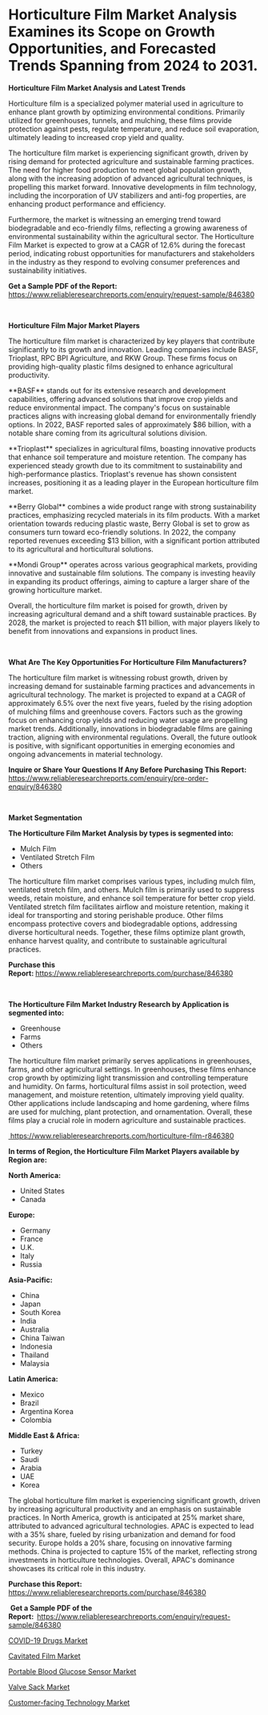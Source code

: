 <p><h1>Horticulture Film Market Analysis Examines its Scope on Growth Opportunities, and Forecasted Trends Spanning from 2024 to 2031.</h1></p><p><strong>Horticulture Film Market Analysis and Latest Trends</strong></p>
<p><p>Horticulture film is a specialized polymer material used in agriculture to enhance plant growth by optimizing environmental conditions. Primarily utilized for greenhouses, tunnels, and mulching, these films provide protection against pests, regulate temperature, and reduce soil evaporation, ultimately leading to increased crop yield and quality.</p><p>The horticulture film market is experiencing significant growth, driven by rising demand for protected agriculture and sustainable farming practices. The need for higher food production to meet global population growth, along with the increasing adoption of advanced agricultural techniques, is propelling this market forward. Innovative developments in film technology, including the incorporation of UV stabilizers and anti-fog properties, are enhancing product performance and efficiency.</p><p>Furthermore, the market is witnessing an emerging trend toward biodegradable and eco-friendly films, reflecting a growing awareness of environmental sustainability within the agricultural sector. The Horticulture Film Market is expected to grow at a CAGR of 12.6% during the forecast period, indicating robust opportunities for manufacturers and stakeholders in the industry as they respond to evolving consumer preferences and sustainability initiatives.</p></p>
<p><strong>Get a Sample PDF of the Report:&nbsp;</strong> <a href="https://www.reliableresearchreports.com/enquiry/request-sample/846380?utm_campaign=83&utm_medium=2&utm_source=Github&utm_content=ia&utm_term=11112024&utm_id=horticulture-film">https://www.reliableresearchreports.com/enquiry/request-sample/846380</a></p>
<p>&nbsp;</p>
<p><strong>Horticulture Film Major Market Players</strong></p>
<p><p>The horticulture film market is characterized by key players that contribute significantly to its growth and innovation. Leading companies include BASF, Trioplast, RPC BPI Agriculture, and RKW Group. These firms focus on providing high-quality plastic films designed to enhance agricultural productivity.</p><p>**BASF** stands out for its extensive research and development capabilities, offering advanced solutions that improve crop yields and reduce environmental impact. The company's focus on sustainable practices aligns with increasing global demand for environmentally friendly options. In 2022, BASF reported sales of approximately $86 billion, with a notable share coming from its agricultural solutions division.</p><p>**Trioplast** specializes in agricultural films, boasting innovative products that enhance soil temperature and moisture retention. The company has experienced steady growth due to its commitment to sustainability and high-performance plastics. Trioplast's revenue has shown consistent increases, positioning it as a leading player in the European horticulture film market.</p><p>**Berry Global** combines a wide product range with strong sustainability practices, emphasizing recycled materials in its film products. With a market orientation towards reducing plastic waste, Berry Global is set to grow as consumers turn toward eco-friendly solutions. In 2022, the company reported revenues exceeding $13 billion, with a significant portion attributed to its agricultural and horticultural solutions.</p><p>**Mondi Group** operates across various geographical markets, providing innovative and sustainable film solutions. The company is investing heavily in expanding its product offerings, aiming to capture a larger share of the growing horticulture market.</p><p>Overall, the horticulture film market is poised for growth, driven by increasing agricultural demand and a shift toward sustainable practices. By 2028, the market is projected to reach $11 billion, with major players likely to benefit from innovations and expansions in product lines.</p></p>
<p>&nbsp;</p>
<p><strong>What Are The Key Opportunities For Horticulture Film Manufacturers?</strong></p>
<p><p>The horticulture film market is witnessing robust growth, driven by increasing demand for sustainable farming practices and advancements in agricultural technology. The market is projected to expand at a CAGR of approximately 6.5% over the next five years, fueled by the rising adoption of mulching films and greenhouse covers. Factors such as the growing focus on enhancing crop yields and reducing water usage are propelling market trends. Additionally, innovations in biodegradable films are gaining traction, aligning with environmental regulations. Overall, the future outlook is positive, with significant opportunities in emerging economies and ongoing advancements in material technology.</p></p>
<p><strong>Inquire or Share Your Questions If Any Before Purchasing This Report:</strong> <a href="https://www.reliableresearchreports.com/enquiry/pre-order-enquiry/846380?utm_campaign=83&utm_medium=2&utm_source=Github&utm_content=ia&utm_term=11112024&utm_id=horticulture-film">https://www.reliableresearchreports.com/enquiry/pre-order-enquiry/846380</a></p>
<p>&nbsp;</p>
<p><strong>Market Segmentation</strong></p>
<p><strong>The Horticulture Film Market Analysis by types is segmented into:</strong></p>
<p><ul><li>Mulch Film</li><li>Ventilated Stretch Film</li><li>Others</li></ul></p>
<p><p>The horticulture film market comprises various types, including mulch film, ventilated stretch film, and others. Mulch film is primarily used to suppress weeds, retain moisture, and enhance soil temperature for better crop yield. Ventilated stretch film facilitates airflow and moisture retention, making it ideal for transporting and storing perishable produce. Other films encompass protective covers and biodegradable options, addressing diverse horticultural needs. Together, these films optimize plant growth, enhance harvest quality, and contribute to sustainable agricultural practices.</p></p>
<p><strong>Purchase this Report:&nbsp;</strong><a href="https://www.reliableresearchreports.com/purchase/846380?utm_campaign=83&utm_medium=2&utm_source=Github&utm_content=ia&utm_term=11112024&utm_id=horticulture-film">https://www.reliableresearchreports.com/purchase/846380</a></p>
<p>&nbsp;</p>
<p><strong>The Horticulture Film Market Industry Research by Application is segmented into:</strong></p>
<p><ul><li>Greenhouse</li><li>Farms</li><li>Others</li></ul></p>
<p><p>The horticulture film market primarily serves applications in greenhouses, farms, and other agricultural settings. In greenhouses, these films enhance crop growth by optimizing light transmission and controlling temperature and humidity. On farms, horticultural films assist in soil protection, weed management, and moisture retention, ultimately improving yield quality. Other applications include landscaping and home gardening, where films are used for mulching, plant protection, and ornamentation. Overall, these films play a crucial role in modern agriculture and sustainable practices.</p></p>
<p><a href="https://www.reliableresearchreports.com/horticulture-film-r846380?utm_campaign=83&utm_medium=2&utm_source=Github&utm_content=ia&utm_term=11112024&utm_id=horticulture-film">&nbsp;https://www.reliableresearchreports.com/horticulture-film-r846380</a></p>
<p><strong>In terms of Region, the Horticulture Film Market Players available by Region are:</strong></p>
<p>
    <p> <strong> North America: </strong>
        <ul>
            <li>United States</li>
            <li>Canada</li>
        </ul>
        </p> 
    <p> <strong> Europe: </strong>
        <ul>
            <li>Germany</li>
            <li>France</li>
            <li>U.K.</li>
            <li>Italy</li>
            <li>Russia</li>
        </ul>
        </p> 
    <p> <strong> Asia-Pacific: </strong>
        <ul>
            <li>China</li>
            <li>Japan</li>
            <li>South Korea</li>
            <li>India</li>
            <li>Australia</li>
            <li>China Taiwan</li>
            <li>Indonesia</li>
            <li>Thailand</li>
            <li>Malaysia</li>
        </ul>
        </p> 
    <p> <strong> Latin America: </strong>
        <ul>
            <li>Mexico</li>
            <li>Brazil</li>
            <li>Argentina Korea</li>
            <li>Colombia</li>
        </ul>
        </p> 
    <p> <strong> Middle East & Africa: </strong>
        <ul>
            <li>Turkey</li>
            <li>Saudi</li>
            <li>Arabia</li>
            <li>UAE</li>
            <li>Korea</li>
        </ul>
    </p>
    </p>
<p><p>The global horticulture film market is experiencing significant growth, driven by increasing agricultural productivity and an emphasis on sustainable practices. In North America, growth is anticipated at 25% market share, attributed to advanced agricultural technologies. APAC is expected to lead with a 35% share, fueled by rising urbanization and demand for food security. Europe holds a 20% share, focusing on innovative farming methods. China is projected to capture 15% of the market, reflecting strong investments in horticulture technologies. Overall, APAC's dominance showcases its critical role in this industry.</p></p>
<p><strong>Purchase this Report: </strong><a href="https://www.reliableresearchreports.com/purchase/846380?utm_campaign=83&utm_medium=2&utm_source=Github&utm_content=ia&utm_term=11112024&utm_id=horticulture-film">https://www.reliableresearchreports.com/purchase/846380</a></p>
<p>&nbsp;<strong>Get a Sample PDF of the Report:&nbsp;&nbsp;</strong><a href="https://www.reliableresearchreports.com/enquiry/request-sample/846380?utm_campaign=83&utm_medium=2&utm_source=Github&utm_content=ia&utm_term=11112024&utm_id=horticulture-film">https://www.reliableresearchreports.com/enquiry/request-sample/846380</a></p>
<p><strong></strong></p>
<p><p><a href="https://issuu.com/reportprime-2/docs/covid-19-drugs-market-size-2030.ppt_8894ef49ebd296?utm_campaign=83&utm_medium=2&utm_source=Github&utm_content=ia&utm_term=11112024&utm_id=horticulture-film">COVID-19 Drugs Market</a></p><p><a href="https://github.com/fannklhimesu/Market-Research-Report-List-1/blob/main/cavitated-film-market.md?utm_campaign=83&utm_medium=2&utm_source=Github&utm_content=ia&utm_term=11112024&utm_id=horticulture-film">Cavitated Film Market</a></p><p><a href="https://www.linkedin.com/pulse/global-portable-blood-glucose-sensor-market-focus-oawef?utm_campaign=83&utm_medium=2&utm_source=Github&utm_content=ia&utm_term=11112024&utm_id=horticulture-film">Portable Blood Glucose Sensor Market</a></p><p><a href="https://github.com/avilarotedlowkog/Market-Research-Report-List-1/blob/main/valve-sack-market.md?utm_campaign=83&utm_medium=2&utm_source=Github&utm_content=ia&utm_term=11112024&utm_id=horticulture-film">Valve Sack Market</a></p><p><a href="https://issuu.com/reportprime-2/docs/customer-facing-technology-market-s_196c4a079d82dc?utm_campaign=83&utm_medium=2&utm_source=Github&utm_content=ia&utm_term=11112024&utm_id=horticulture-film">Customer-facing Technology Market</a></p></p>